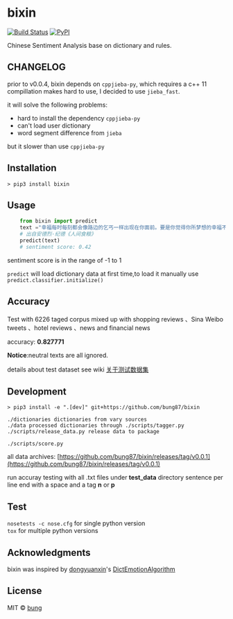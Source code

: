 # bixin

[![Build Status](https://travis-ci.org/bung87/bixin.svg?branch=master)](https://travis-ci.org/bung87/bixin) [![PyPI](https://img.shields.io/pypi/v/bixin.svg)](https://pypi.python.org/pypi/bixin)  

Chinese Sentiment Analysis base on dictionary and rules.
## CHANGELOG

prior to v0.0.4, bixin depends on `cppjieba-py`, which requires a c++ 11 compillation makes hard to use, I decided to use `jieba_fast`.  

it will solve the following problems:  
 * hard to install the dependency `cppjieba-py`
 * can't load user dictionary
 * word segment difference from `jieba`

but it slower than use `cppjieba-py`  

## Installation

`> pip3 install bixin`

## Usage
    
```python
    from bixin import predict
    text ="幸福每时每刻都会像路边的乞丐一样出现在你面前。要是你觉得你所梦想的幸福不是这样的，因而断言你的幸福已死亡，你只接受符合你的原则和心愿的幸福，那么你就会落得不幸。"
    # 出自安德烈·纪德《人间食粮》
    predict(text)
    # sentiment score: 0.42
```
sentiment score is in the range of -1 to 1

``predict`` will load dictionary data at first time,to load it manually use ``predict.classifier.initialize()``

## Accuracy

Test with 6226 taged corpus mixed up with  shopping reviews 、Sina Weibo tweets 、hotel reviews 、news and financial news

accuracy: **0.827771**

**Notice**:neutral texts are all ignored.

details about test dataset see wiki [关于测试数据集](https://github.com/bung87/bixin/wiki/%E5%85%B3%E4%BA%8E%E6%B5%8B%E8%AF%95%E6%95%B0%E6%8D%AE%E9%9B%86)

## Development

``> pip3 install -e ".[dev]" git+https://github.com/bung87/bixin``




    ./dictionaries dictionaries from vary sources
    ./data processed dictionaries through ./scripts/tagger.py
    ./scripts/release_data.py release data to package
    
``./scripts/score.py``

all data archives: [https://github.com/bung87/bixin/releases/tag/v0.0.1](https://github.com/bung87/bixin/releases/tag/v0.0.1)

run accuray testing with all .txt files under **test_data** directory sentence per line end with a space and a tag **n** or **p**

## Test

`nosetests -c nose.cfg` for single python version  
`tox` for multiple python versions

## Acknowledgments

bixin was inspired by [dongyuanxin](https://github.com/dongyuanxin/)'s [DictEmotionAlgorithm](https://github.com/dongyuanxin/various-codes/blob/master/DictEmotionAlgorithm/Main.py)

## License

MIT © [bung](http://www.bungos.me)